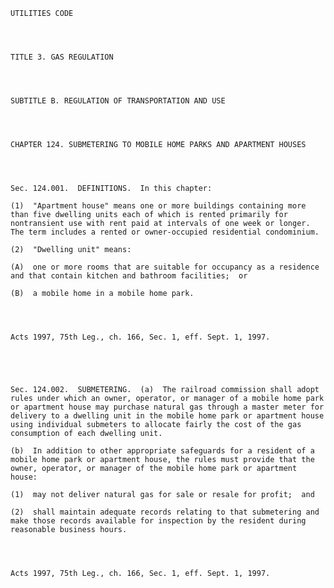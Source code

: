 ﻿
    
    
    	
    					
    
    
    UTILITIES CODE
    
      
    
    
    TITLE 3. GAS REGULATION
    
      
    
    
    SUBTITLE B. REGULATION OF TRANSPORTATION AND USE
    
      
    
    
    CHAPTER 124. SUBMETERING TO MOBILE HOME PARKS AND APARTMENT HOUSES
    
      
    
    
    Sec. 124.001.  DEFINITIONS.  In this chapter:
    
    (1)  "Apartment house" means one or more buildings containing more than five dwelling units each of which is rented primarily for nontransient use with rent paid at intervals of one week or longer.  The term includes a rented or owner-occupied residential condominium.
    
    (2)  "Dwelling unit" means:
    
    (A)  one or more rooms that are suitable for occupancy as a residence and that contain kitchen and bathroom facilities;  or
    
    (B)  a mobile home in a mobile home park.
    
    
    
    
    Acts 1997, 75th Leg., ch. 166, Sec. 1, eff. Sept. 1, 1997.
    
    
    
    
    
    Sec. 124.002.  SUBMETERING.  (a)  The railroad commission shall adopt rules under which an owner, operator, or manager of a mobile home park or apartment house may purchase natural gas through a master meter for delivery to a dwelling unit in the mobile home park or apartment house using individual submeters to allocate fairly the cost of the gas consumption of each dwelling unit.
    
    (b)  In addition to other appropriate safeguards for a resident of a mobile home park or apartment house, the rules must provide that the owner, operator, or manager of the mobile home park or apartment house:
    
    (1)  may not deliver natural gas for sale or resale for profit;  and
    
    (2)  shall maintain adequate records relating to that submetering and make those records available for inspection by the resident during reasonable business hours.
    
    
    
    
    Acts 1997, 75th Leg., ch. 166, Sec. 1, eff. Sept. 1, 1997.
    
    
    
    
    				
